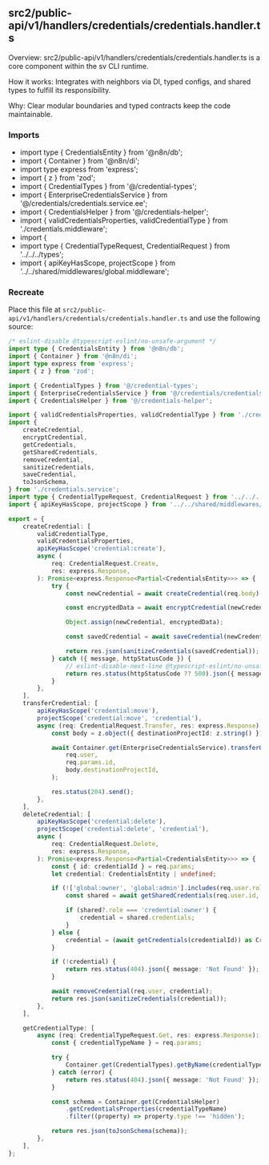 ## src2/public-api/v1/handlers/credentials/credentials.handler.ts

Overview: src2/public-api/v1/handlers/credentials/credentials.handler.ts is a core component within the sv CLI runtime.

How it works: Integrates with neighbors via DI, typed configs, and shared types to fulfill its responsibility.

Why: Clear modular boundaries and typed contracts keep the code maintainable.

### Imports

- import type { CredentialsEntity } from '@n8n/db';
- import { Container } from '@n8n/di';
- import type express from 'express';
- import { z } from 'zod';
- import { CredentialTypes } from '@/credential-types';
- import { EnterpriseCredentialsService } from '@/credentials/credentials.service.ee';
- import { CredentialsHelper } from '@/credentials-helper';
- import { validCredentialsProperties, validCredentialType } from './credentials.middleware';
- import {
- import type { CredentialTypeRequest, CredentialRequest } from '../../../types';
- import { apiKeyHasScope, projectScope } from '../../shared/middlewares/global.middleware';

### Recreate

Place this file at `src2/public-api/v1/handlers/credentials/credentials.handler.ts` and use the following source:

```ts
/* eslint-disable @typescript-eslint/no-unsafe-argument */
import type { CredentialsEntity } from '@n8n/db';
import { Container } from '@n8n/di';
import type express from 'express';
import { z } from 'zod';

import { CredentialTypes } from '@/credential-types';
import { EnterpriseCredentialsService } from '@/credentials/credentials.service.ee';
import { CredentialsHelper } from '@/credentials-helper';

import { validCredentialsProperties, validCredentialType } from './credentials.middleware';
import {
	createCredential,
	encryptCredential,
	getCredentials,
	getSharedCredentials,
	removeCredential,
	sanitizeCredentials,
	saveCredential,
	toJsonSchema,
} from './credentials.service';
import type { CredentialTypeRequest, CredentialRequest } from '../../../types';
import { apiKeyHasScope, projectScope } from '../../shared/middlewares/global.middleware';

export = {
	createCredential: [
		validCredentialType,
		validCredentialsProperties,
		apiKeyHasScope('credential:create'),
		async (
			req: CredentialRequest.Create,
			res: express.Response,
		): Promise<express.Response<Partial<CredentialsEntity>>> => {
			try {
				const newCredential = await createCredential(req.body);

				const encryptedData = await encryptCredential(newCredential);

				Object.assign(newCredential, encryptedData);

				const savedCredential = await saveCredential(newCredential, req.user, encryptedData);

				return res.json(sanitizeCredentials(savedCredential));
			} catch ({ message, httpStatusCode }) {
				// eslint-disable-next-line @typescript-eslint/no-unsafe-assignment
				return res.status(httpStatusCode ?? 500).json({ message });
			}
		},
	],
	transferCredential: [
		apiKeyHasScope('credential:move'),
		projectScope('credential:move', 'credential'),
		async (req: CredentialRequest.Transfer, res: express.Response) => {
			const body = z.object({ destinationProjectId: z.string() }).parse(req.body);

			await Container.get(EnterpriseCredentialsService).transferOne(
				req.user,
				req.params.id,
				body.destinationProjectId,
			);

			res.status(204).send();
		},
	],
	deleteCredential: [
		apiKeyHasScope('credential:delete'),
		projectScope('credential:delete', 'credential'),
		async (
			req: CredentialRequest.Delete,
			res: express.Response,
		): Promise<express.Response<Partial<CredentialsEntity>>> => {
			const { id: credentialId } = req.params;
			let credential: CredentialsEntity | undefined;

			if (!['global:owner', 'global:admin'].includes(req.user.role)) {
				const shared = await getSharedCredentials(req.user.id, credentialId);

				if (shared?.role === 'credential:owner') {
					credential = shared.credentials;
				}
			} else {
				credential = (await getCredentials(credentialId)) as CredentialsEntity;
			}

			if (!credential) {
				return res.status(404).json({ message: 'Not Found' });
			}

			await removeCredential(req.user, credential);
			return res.json(sanitizeCredentials(credential));
		},
	],

	getCredentialType: [
		async (req: CredentialTypeRequest.Get, res: express.Response): Promise<express.Response> => {
			const { credentialTypeName } = req.params;

			try {
				Container.get(CredentialTypes).getByName(credentialTypeName);
			} catch (error) {
				return res.status(404).json({ message: 'Not Found' });
			}

			const schema = Container.get(CredentialsHelper)
				.getCredentialsProperties(credentialTypeName)
				.filter((property) => property.type !== 'hidden');

			return res.json(toJsonSchema(schema));
		},
	],
};

```
